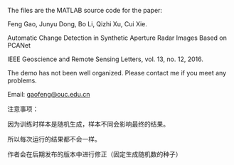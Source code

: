 

The files are the MATLAB source code for the paper:

Feng Gao,  Junyu Dong, Bo Li, Qizhi Xu, Cui Xie. 

Automatic Change Detection in Synthetic Aperture Radar Images Based on PCANet 

IEEE Geoscience and Remote Sensing Letters, vol. 13, no. 12, 2016.

The demo has not been well organized. Please contact me if you meet any problems.

Email: gaofeng@ouc.edu.cn

注意事项：

   因为训练时样本是随机生成，样本不同会影响最终的结果。
   
   所以每次运行的结果都不会一样。
  
   作者会在后期发布的版本中进行修正（固定生成随机数的种子）
